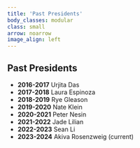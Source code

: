 ```yaml
---
title: 'Past Presidents'
body_classes: modular
class: small
arrow: noarrow
image_align: left
---
```


## Past Presidents
* **2016-2017** Urjita Das
* **2017-2018** Laura Espinoza
* **2018-2019** Rye Gleason
* **2019-2020** Nate Klein
* **2020-2021** Peter Nesin
* **2021-2022** Jade Lilian
* **2022-2023** Sean Li
* **2023-2024** Akiva Rosenzweig (current)